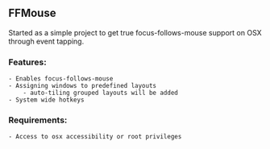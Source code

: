 ## FFMouse

Started as a simple project to get true focus-follows-mouse support on OSX through event tapping.

### Features:
    - Enables focus-follows-mouse
    - Assigning windows to predefined layouts
        - auto-tiling grouped layouts will be added
    - System wide hotkeys

### Requirements:
    - Access to osx accessibility or root privileges
